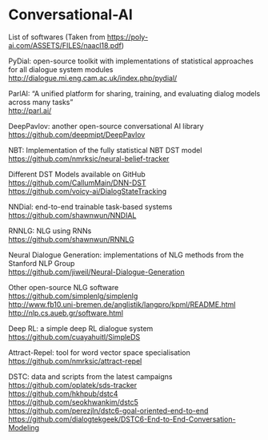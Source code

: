 # Conversational-AI
List of softwares (Taken from https://poly-ai.com/ASSETS/FILES/naacl18.pdf)

PyDial: open-source toolkit with implementations of statistical approaches for all dialogue system modules<br/>
http://dialogue.mi.eng.cam.ac.uk/index.php/pydial/

ParlAI: “A unified platform for sharing, training, and evaluating dialog models across many tasks” <br/>
http://parl.ai/

DeepPavlov: another open-source conversational AI library <br/>
https://github.com/deepmipt/DeepPavlov

NBT: Implementation of the fully statistical NBT DST model <br/>
https://github.com/nmrksic/neural-belief-tracker

Different DST Models available on GitHub <br/>
https://github.com/CallumMain/DNN-DST <br/>
https://github.com/voicy-ai/DialogStateTracking 

NNDial: end-to-end trainable task-based systems <br/>
https://github.com/shawnwun/NNDIAL

RNNLG: NLG using RNNs <br/>
https://github.com/shawnwun/RNNLG

Neural Dialogue Generation: implementations of NLG methods from the Stanford NLP Group <br/>
https://github.com/jiweil/Neural-Dialogue-Generation

Other open-source NLG software <br/>
https://github.com/simplenlg/simplenlg <br/>
http://www.fb10.uni-bremen.de/anglistik/langpro/kpml/README.html <br/>
http://nlp.cs.aueb.gr/software.html

Deep RL: a simple deep RL dialogue system <br/>
https://github.com/cuayahuitl/SimpleDS

Attract-Repel: tool for word vector space specialisation <br/>
https://github.com/nmrksic/attract-repel

DSTC: data and scripts from the latest campaigns <br/>
https://github.com/oplatek/sds-tracker <br/>
https://github.com/hkhpub/dstc4 <br/>
https://github.com/seokhwankim/dstc5 <br/>
https://github.com/perezjln/dstc6-goal-oriented-end-to-end <br/>
https://github.com/dialogtekgeek/DSTC6-End-to-End-Conversation-Modeling
